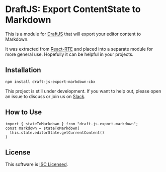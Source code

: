 # DraftJS: Export ContentState to Markdown

This is a module for [DraftJS](https://github.com/facebook/draft-js) that will export your editor content to Markdown.

It was extracted from [React-RTE](https://react-rte.org) and placed into a separate module for more general use. Hopefully it can be helpful in your projects.

## Installation

    npm install draft-js-export-markdown-cbx

This project is still under development. If you want to help out, please open an issue to discuss or join us on [Slack](https://draftjs.slack.com/).

## How to Use

    import { stateToMarkdown } from "draft-js-export-markdown";
    const markdown = stateToMarkdown(
      this.state.editorState.getCurrentContent()
    )

## License

This software is [ISC Licensed](/LICENSE).
